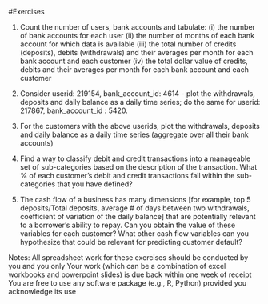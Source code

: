 #Exercises
1. Count the number of users, bank accounts and tabulate:
(i) the number of bank accounts for each user
(ii) the number of months of each bank account for which data is available
(iii) the total number of credits (deposits), debits (withdrawals) and their averages per month for each bank account and each customer
(iv) the total dollar value of credits, debits and their averages per month for each bank account and each customer

2. Consider userid: 219154, bank_account_id: 4614  - plot the withdrawals, deposits and daily balance as a daily time series; do the same for userid: 217867, bank_account_id : 5420.
3. For the customers with the above userids, plot the withdrawals, deposits and daily balance as a daily time series (aggregate over all their bank accounts)
4. Find a way to classify debit and credit transactions into a manageable set of sub-categories based on the description of the transaction. What % of each customer’s debit and credit transactions fall within the sub-categories that you have defined? 
5. The cash flow of a business has many dimensions [for example, top 5 deposits/Total deposits,  average # of days between two withdrawals, coefficient of variation of the daily balance] that are potentially relevant to a borrower’s ability to repay. Can you obtain the value of these variables for each customer? What other cash flow variables can you hypothesize that could be relevant for predicting customer default?

Notes:
All spreadsheet work for these exercises should be conducted by you and you only
Your work (which can be a combination of excel workbooks and powerpoint slides) is due back within one week of receipt
You are free to use any software package (e.g., R, Python) provided you acknowledge its use
